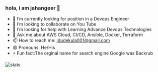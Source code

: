 ### hola, i am jahangeer 👋


- 🔭 I’m currently looking for position in a Devops Engineer
- 👯 I’m looking to collaborate on You Tube
- 🤔 I’m looking for help with Learning Advance Devops Technologies
- 💬 Ask me about AWS Cloud, CI/CD, Ansible, Docker, Terraform 
- 📫 How to reach me: jdudekula001@gmail.com
- 😄 Pronouns: He/His
- ⚡ Fun fact:The orginal name for search engine Google was Backrub

 ![stats](https://github-readme-stats.vercel.app/api?username=jahangeer0411&&show_icons=true&title_color=ffffff&icon_color=bb2acf&text_color=daf7dc&bg_color=151515)
  
